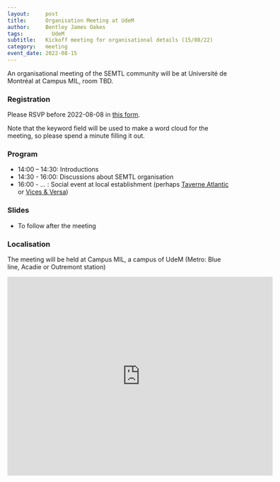 ```yaml
---
layout:     post
title:      Organisation Meeting at UdeM
author:     Bentley James Oakes
tags: 		  UdeM
subtitle:  	Kickoff meeting for organisational details (15/08/22)
category:   meeting
event_date: 2022-08-15
---
```


An organisational meeting of the SEMTL community will be at Université de Montréal at Campus MIL, room TBD.

[//]: # (campus MIL &#40;room A-2543&#41;.)


### Registration

Please RSVP before 2022-08-08 in [this form](https://docs.google.com/spreadsheets/d/1fG5uRQbvPufsGLUAnelnuzTSneUVe6L1RDAD7ZTWeIE/edit?usp=sharing).

Note that the keyword field will be used to make a word cloud for the meeting, so please spend a minute filling it out.

### Program

* 14:00 – 14:30: Introductions
* 14:30 - 16:00: Discussions about SEMTL organisation
* 16:00 - ... : Social event at local establishment (perhaps [Taverne Atlantic](https://www.taverneatlantic.com/) or [Vices & Versa](https://vicesetversa.com/))


### Slides

- To follow after the meeting

### Localisation

The meeting will be held at Campus MIL, a campus of UdeM (Metro: Blue line, Acadie or Outremont station)

<iframe src="https://www.google.com/maps/embed?pb=!1m14!1m8!1m3!1d2376.5570193522276!2d-73.62055619580356!3d45.52274091115717!3m2!1i1024!2i768!4f13.1!3m3!1m2!1s0x0%3A0xcfd3c8d7ac8d70f8!2sUniversit%C3%A9%20de%20Montr%C3%A9al%20-%20Campus%20MIL!5e0!3m2!1sen!2sca!4v1574981426567!5m2!1sen!2sca" width="600" height="450" frameborder="0" style="border:0;" allowfullscreen=""></iframe>
